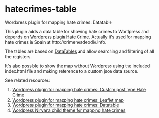 # hatecrimes-table
Wordpress plugin for mapping hate crimes: Datatable

This plugin adds a data table for showing hate crimes to Wordpress and depends on [Wordpress plugin Hate Crime](https://github.com/geraldo/hatecrimes). Actually it's used for mapping hate crimes in Spain at http://crimenesdeodio.info.

The tables are based on [DataTables](https://datatables.net/) and allow searching and filtering of all the registers.

It's also possible to show the map without Wordpress using the included index.html file and making reference to a custom json data source.

See related resources:
  1. [Wordpress plugin for mapping hate crimes: Custom post type Hate Crime](https://github.com/geraldo/hatecrimes)
  2. [Wordpress plugin for mapping hate crimes: Leaflet map](https://github.com/geraldo/hatecrimes-map)
  3. [Wordpress plugin for mapping hate crimes: Datatable](https://github.com/geraldo/hatecrimes-table)
  4. [Wordpress Nirvana child theme for mapping hate crimes](https://github.com/geraldo/hatecrimes-child)  
